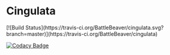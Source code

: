 <h1>Cingulata</h1> [![Build Status](https://travis-ci.org/BattleBeaver/cingulata.svg?branch=master)](https://travis-ci.org/BattleBeaver/cingulata)

[![Codacy Badge](https://api.codacy.com/project/badge/grade/0a58a39185b94db49c0c9bdb8017c977)](https://www.codacy.com/app/kuzmentsov/cingulata)
